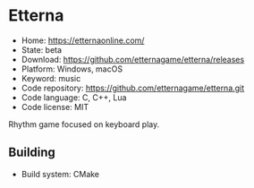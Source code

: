 # Etterna

- Home: https://etternaonline.com/
- State: beta
- Download: https://github.com/etternagame/etterna/releases
- Platform: Windows, macOS
- Keyword: music
- Code repository: https://github.com/etternagame/etterna.git
- Code language: C, C++, Lua
- Code license: MIT

Rhythm game focused on keyboard play.

## Building

- Build system: CMake
